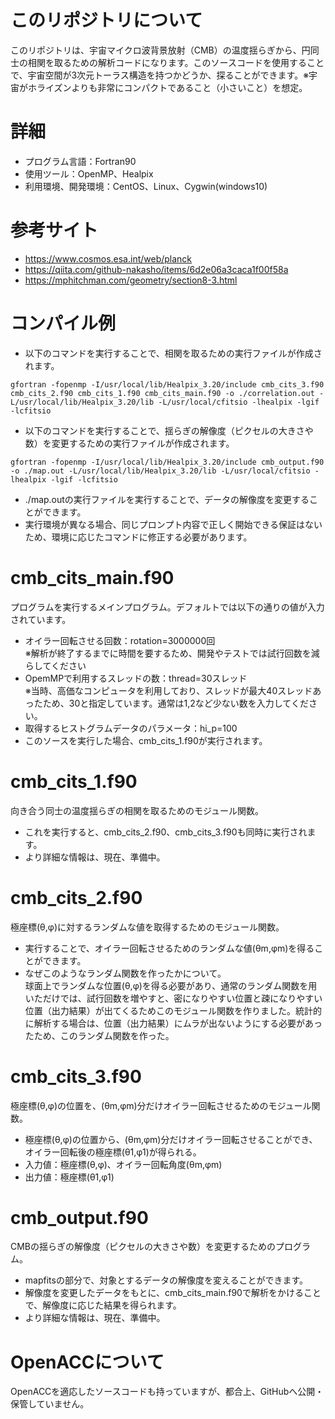 # このリポジトリについて
このリポジトリは、宇宙マイクロ波背景放射（CMB）の温度揺らぎから、円同士の相関を取るための解析コードになります。このソースコードを使用することで、宇宙空間が3次元トーラス構造を持つかどうか、探ることができます。※宇宙がホライズンよりも非常にコンパクトであること（小さいこと）を想定。

# 詳細
- プログラム言語：Fortran90
- 使用ツール：OpenMP、Healpix
- 利用環境、開発環境：CentOS、Linux、Cygwin(windows10)

# 参考サイト
- https://www.cosmos.esa.int/web/planck
- https://qiita.com/github-nakasho/items/6d2e06a3caca1f00f58a
- https://mphitchman.com/geometry/section8-3.html

# コンパイル例
- 以下のコマンドを実行することで、相関を取るための実行ファイルが作成されます。

```
gfortran -fopenmp -I/usr/local/lib/Healpix_3.20/include cmb_cits_3.f90 cmb_cits_2.f90 cmb_cits_1.f90 cmb_cits_main.f90 -o ./correlation.out -L/usr/local/lib/Healpix_3.20/lib -L/usr/local/cfitsio -lhealpix -lgif -lcfitsio
```
- 以下のコマンドを実行することで、揺らぎの解像度（ピクセルの大きさや数）を変更するための実行ファイルが作成されます。
```
gfortran -fopenmp -I/usr/local/lib/Healpix_3.20/include cmb_output.f90 -o ./map.out -L/usr/local/lib/Healpix_3.20/lib -L/usr/local/cfitsio -lhealpix -lgif -lcfitsio
```
- ./map.outの実行ファイルを実行することで、データの解像度を変更することができます。
- 実行環境が異なる場合、同じプロンプト内容で正しく開始できる保証はないため、環境に応じたコマンドに修正する必要があります。

# cmb_cits_main.f90
プログラムを実行するメインプログラム。デフォルトでは以下の通りの値が入力されています。
- オイラー回転させる回数：rotation=3000000回<br>
※解析が終了するまでに時間を要するため、開発やテストでは試行回数を減らしてください
- OpemMPで利用するスレッドの数：thread=30スレッド<br>
  ※当時、高価なコンピュータを利用しており、スレッドが最大40スレッドあったため、30と指定しています。通常は1,2など少ない数を入力してください。
- 取得するヒストグラムデータのパラメータ：hi_p=100
- このソースを実行した場合、cmb_cits_1.f90が実行されます。

# cmb_cits_1.f90
向き合う同士の温度揺らぎの相関を取るためのモジュール関数。
- これを実行すると、cmb_cits_2.f90、cmb_cits_3.f90も同時に実行されます。
- より詳細な情報は、現在、準備中。

# cmb_cits_2.f90
極座標(θ,φ)に対するランダムな値を取得するためのモジュール関数。
- 実行することで、オイラー回転させるためのランダムな値(θm,φm)を得ることができます。
- なぜこのようなランダム関数を作ったかについて。<br>
球面上でランダムな位置(θ,φ)を得る必要があり、通常のランダム関数を用いただけでは、試行回数を増やすと、密になりやすい位置と疎になりやすい位置（出力結果）が出てくるためこのモジュール関数を作りました。統計的に解析する場合は、位置（出力結果）にムラが出ないようにする必要があったため、このランダム関数を作った。

# cmb_cits_3.f90
極座標(θ,φ)の位置を、(θm,φm)分だけオイラー回転させるためのモジュール関数。<br>
- 極座標(θ,φ)の位置から、(θm,φm)分だけオイラー回転させることができ、オイラー回転後の極座標(θ1,φ1)が得られる。
- 入力値：極座標(θ,φ)、オイラー回転角度(θm,φm)
- 出力値：極座標(θ1,φ1)

# cmb_output.f90
CMBの揺らぎの解像度（ピクセルの大きさや数）を変更するためのプログラム。<br>
- mapfitsの部分で、対象とするデータの解像度を変えることができます。
- 解像度を変更したデータをもとに、cmb_cits_main.f90で解析をかけることで、解像度に応じた結果を得られます。
- より詳細な情報は、現在、準備中。

# OpenACCについて
OpenACCを適応したソースコードも持っていますが、都合上、GitHubへ公開・保管していません。
